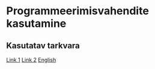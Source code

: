 # Programmeerimisvahendite kasutamine
## Kasutatav tarkvara
[Link 1](https://www.jetbrains.com/phpstorm/)
[Link 2](https://www.jetbrains.com/phpstorm/whatsnew/)
[English](C:\Users\martin.horn\PhpstormProjects\pvk)